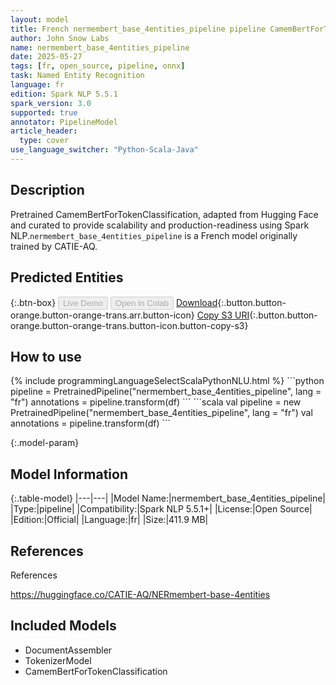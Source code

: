 ```yaml
---
layout: model
title: French nermembert_base_4entities_pipeline pipeline CamemBertForTokenClassification from CATIE-AQ
author: John Snow Labs
name: nermembert_base_4entities_pipeline
date: 2025-05-27
tags: [fr, open_source, pipeline, onnx]
task: Named Entity Recognition
language: fr
edition: Spark NLP 5.5.1
spark_version: 3.0
supported: true
annotator: PipelineModel
article_header:
  type: cover
use_language_switcher: "Python-Scala-Java"
---
```


## Description

Pretrained CamemBertForTokenClassification, adapted from Hugging Face and curated to provide scalability and production-readiness using Spark NLP.`nermembert_base_4entities_pipeline` is a French model originally trained by CATIE-AQ.

## Predicted Entities



{:.btn-box}
<button class="button button-orange" disabled>Live Demo</button>
<button class="button button-orange" disabled>Open in Colab</button>
[Download](https://s3.amazonaws.com/auxdata.johnsnowlabs.com/public/models/nermembert_base_4entities_pipeline_fr_5.5.1_3.0_1748370293683.zip){:.button.button-orange.button-orange-trans.arr.button-icon}
[Copy S3 URI](s3://auxdata.johnsnowlabs.com/public/models/nermembert_base_4entities_pipeline_fr_5.5.1_3.0_1748370293683.zip){:.button.button-orange.button-orange-trans.button-icon.button-copy-s3}

## How to use



<div class="tabs-box" markdown="1">
{% include programmingLanguageSelectScalaPythonNLU.html %}
```python
pipeline = PretrainedPipeline("nermembert_base_4entities_pipeline", lang = "fr")
annotations =  pipeline.transform(df)
```
```scala
val pipeline = new PretrainedPipeline("nermembert_base_4entities_pipeline", lang = "fr")
val annotations = pipeline.transform(df)
```
</div>

{:.model-param}
## Model Information

{:.table-model}
|---|---|
|Model Name:|nermembert_base_4entities_pipeline|
|Type:|pipeline|
|Compatibility:|Spark NLP 5.5.1+|
|License:|Open Source|
|Edition:|Official|
|Language:|fr|
|Size:|411.9 MB|

## References

References

https://huggingface.co/CATIE-AQ/NERmembert-base-4entities

## Included Models

- DocumentAssembler
- TokenizerModel
- CamemBertForTokenClassification